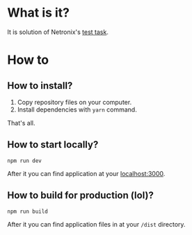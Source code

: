 # What is it?

It is solution of Netronix's [test task](https://github.com/netronixgroup/js-sdk/blob/174ca4a41e49366a63d2ab31d884b1b3ed0a6bcb/TestTask.md).

# How to

## How to install?

1. Copy repository files on your computer.
2. Install dependencies with `yarn` command.

That's all.

## How to start locally?

`npm run dev`

After it you can find application at your [localhost:3000](http://localhost:3000).

## How to build for production (lol)?

`npm run build`

After it you can find application files in at your `/dist` directory.
